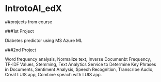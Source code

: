 # IntrotoAI_edX
##projects from course

###1st Project

Diabetes predictor using MS Azure ML


###2nd Project

Word frequency analysis, Normalize text, Inverse Documenbt Frequency, TF-IDF Values, Stemming, Text Analytics Service to Determine Key Phrases in Documents, Sentiment Analysis, Speech Recognition, Transcribe Audio, Creat LUIS app, Combine speach with LUIS app.
